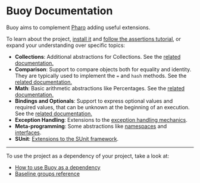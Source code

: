 # Buoy Documentation

Buoy aims to complement [Pharo](https://www.pharo.org) adding useful extensions.

To learn about the project, [install it](how-to/how-to-load-in-pharo.md) and
[follow the assertions tutorial](tutorial/Assertions.md), or expand your
understanding over specific topics:

- **Collections**: Additional abstractions for Collections.
  See the [related documentation.](reference/Collections.md)
- **Comparison**: Support to compare objects both for equality and identity.
  They are typically used to implement the `=` and `hash` methods. See the
[related documentation.](reference/Comparison.md)
- **Math**: Basic arithmetic abstractions like Percentages. See the
[related documentation.](reference/Math.md)
- **Bindings and Optionals**: Support to express optional values and
  required values, that can be unknown at the beginning of an execution.
  See the [related documentation.](reference/BindingsAndOptionals.md)
- **Exception Handling**: Extensions to the [exception handling mechanics](reference/ExceptionHandling.md).
- **Meta-programming**: Some abstractions like [namespaces](reference/Namespaces.md)
and [interfaces](reference/Interfaces.md).
- **SUnit**: [Extensions to the SUnit framework](reference/SUnit.md).

---

To use the project as a dependency of your project, take a look at:

- [How to use Buoy as a dependency](how-to/how-to-use-as-dependency-in-pharo.md)
- [Baseline groups reference](reference/Baseline-groups.md)
